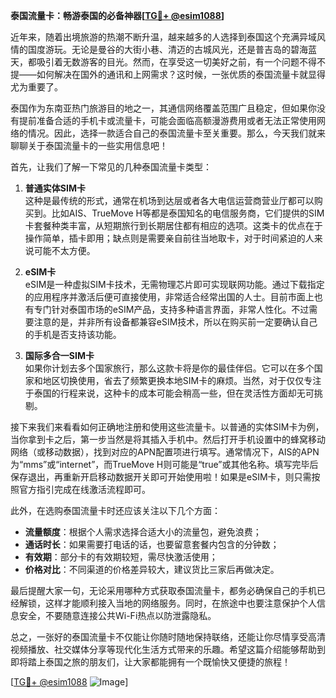**泰国流量卡：畅游泰国的必备神器[[TG💪+ @esim1088](https://t.me/s/esim1088)]**

近年来，随着出境旅游的热潮不断升温，越来越多的人选择到泰国这个充满异域风情的国度游玩。无论是曼谷的大街小巷、清迈的古城风光，还是普吉岛的碧海蓝天，都吸引着无数游客的目光。然而，在享受这一切美好之前，有一个问题不得不提——如何解决在国外的通讯和上网需求？这时候，一张优质的泰国流量卡就显得尤为重要了。

泰国作为东南亚热门旅游目的地之一，其通信网络覆盖范围广且稳定，但如果你没有提前准备合适的手机卡或流量卡，可能会面临高额漫游费用或者无法正常使用网络的情况。因此，选择一款适合自己的泰国流量卡至关重要。那么，今天我们就来聊聊关于泰国流量卡的一些实用信息吧！

首先，让我们了解一下常见的几种泰国流量卡类型：

1. **普通实体SIM卡**  
   这种是最传统的形式，通常在机场到达层或者各大电信运营商营业厅都可以购买到。比如AIS、TrueMove H等都是泰国知名的电信服务商，它们提供的SIM卡套餐种类丰富，从短期旅行到长期居住都有相应的选项。这类卡的优点在于操作简单，插卡即用；缺点则是需要亲自前往当地取卡，对于时间紧迫的人来说可能不太方便。

2. **eSIM卡**  
   eSIM是一种虚拟SIM卡技术，无需物理芯片即可实现联网功能。通过下载指定的应用程序并激活后便可直接使用，非常适合经常出国的人士。目前市面上也有专门针对泰国市场的eSIM产品，支持多种语言界面，非常人性化。不过需要注意的是，并非所有设备都兼容eSIM技术，所以在购买前一定要确认自己的手机是否支持该功能。

3. **国际多合一SIM卡**  
   如果你计划去多个国家旅行，那么这款卡将是你的最佳伴侣。它可以在多个国家和地区切换使用，省去了频繁更换本地SIM卡的麻烦。当然，对于仅仅专注于泰国的行程来说，这种卡的成本可能会稍高一些，但在灵活性方面却无可挑剔。

接下来我们来看看如何正确地注册和使用这些流量卡。以普通的实体SIM卡为例，当你拿到卡之后，第一步当然是将其插入手机中。然后打开手机设置中的蜂窝移动网络（或移动数据），找到对应的APN配置项进行填写。通常情况下，AIS的APN为“mms”或“internet”，而TrueMove H则可能是“true”或其他名称。填写完毕后保存退出，再重新开启移动数据开关即可开始使用啦！如果是eSIM卡，则只需按照官方指引完成在线激活流程即可。

此外，在选购泰国流量卡时还应该关注以下几个方面：
- **流量额度**：根据个人需求选择合适大小的流量包，避免浪费；
- **通话时长**：如果需要打电话的话，也要留意套餐内包含的分钟数；
- **有效期**：部分卡的有效期较短，需尽快激活使用；
- **价格对比**：不同渠道的价格差异较大，建议货比三家后再做决定。

最后提醒大家一句，无论采用哪种方式获取泰国流量卡，都务必确保自己的手机已经解锁，这样才能顺利接入当地的网络服务。同时，在旅途中也要注意保护个人信息安全，不要随意连接公共Wi-Fi热点以防泄露隐私。

总之，一张好的泰国流量卡不仅能让你随时随地保持联络，还能让你尽情享受高清视频播放、社交媒体分享等现代化生活方式带来的乐趣。希望这篇介绍能够帮助到即将踏上泰国之旅的朋友们，让大家都能拥有一个既愉快又便捷的旅程！

[[TG💪+ @esim1088](https://t.me/s/esim1088) ![Image](https://i.postimg.cc/4NQfJmqS/Snipaste-2025-05-13-00-14-12.png)]